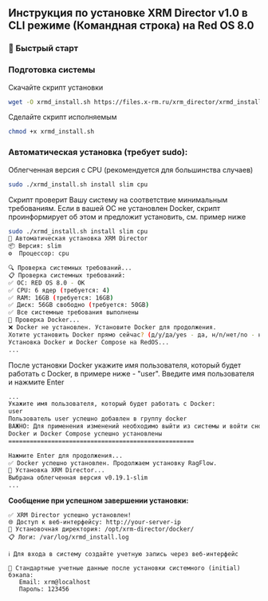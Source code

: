 ## Инструкция по установке XRM Director v1.0 в CLI режиме (Командная строка) на Red OS 8.0

### 🚀 Быстрый старт

### Подготовка системы
Скачайте скрипт установки
```bash
wget -O xrmd_install.sh https://files.x-rm.ru/xrm_director/xrmd_install.sh
```
Сделайте скрипт исполняемым
```bash
chmod +x xrmd_install.sh
```

### Автоматическая установка (требует sudo):

Облегченная версия с CPU (рекомендуется для большинства случаев)
```bash
sudo ./xrmd_install.sh install slim cpu
```

Скрипт проверит Вашу систему на соответствие минимальным требованиям.
Если в вашей ОС не установлен Docker, скрипт проинформирует об этом и предложит установить, см. пример ниже
```bash
sudo ./xrmd_install.sh install slim cpu
🚀 Автоматическая установка XRM Director
📦 Версия: slim
⚙️  Процессор: cpu

🔍 Проверка системных требований...
📋 Проверка системных требований:
✅ ОС: RED OS 8.0 - OK
✅ CPU: 6 ядер (требуется: 4)
✅ RAM: 16GB (требуется: 16GB)
✅ Диск: 56GB свободно (требуется: 50GB)
✅ Все системные требования выполнены
🐳 Проверка Docker...
❌ Docker не установлен. Установите Docker для продолжения.
Хотите установить Docker прямо сейчас? (д/y/да/yes - да, н/n/нет/no - нет): y
Установка Docker и Docker Compose на RedOS...
...
```

После установки Docker укажите имя пользователя, который будет работать с Docker, в примере ниже - "user".
Введите имя пользователя и нажмите Enter

```bash
...
Укажите имя пользователя, который будет работать с Docker:
user
Пользователь user успешно добавлен в группу docker
ВАЖНО: Для применения изменений необходимо выйти из системы и войти снова
Docker и Docker Compose успешно установлены
====================================================

Нажмите Enter для продолжения...
✅ Docker успешно установлен. Продолжаем установку RagFlow.
🎯 Установка XRM Director...
Выбрана облегченная версия v0.19.1-slim
...
```

**Сообщение при успешном завершении установки:**
```
✅ XRM Director успешно установлен!
🌐 Доступ к веб-интерфейсу: http://your-server-ip
📁 Установочная директория: /opt/xrm-director/docker/
📋 Логи: /var/log/xrmd_install.log

ℹ️ Для входа в систему создайте учетную запись через веб-интерфейс

🔐 Стандартные учетные данные после установки системного (initial) бэкапа:
   Email: xrm@localhost
   Пароль: 123456
```

